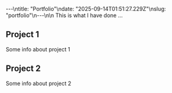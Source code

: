 ---\ntitle: "Portfolio"\ndate: "2025-09-14T01:51:27.229Z"\nslug: "portfolio"\n---\n\n
This is what I have done …


## Project 1

Some info about project 1


## Project 2

Some info about project 2

